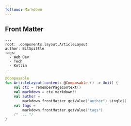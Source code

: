 ```yaml
---
follows: Markdown
---
```


## Front Matter

```text [frontmatter]
---
root: .components.layout.ArticleLayout
author: BitSpittle
tags:
  - Web Dev
  - Tech
  - Kotlin
---
```

```kotlin 0|4|5-8 <fragment>
@Composable
fun ArticleLayout(content: @Composable () -> Unit) {
    val ctx = rememberPageContext()
    val markdown = ctx.markdown!!
    val author = 
        markdown.frontMatter.getValue("author").single()
    val tags =
        markdown.frontMatter.getValue("tags")
    /* ... */
}
```
